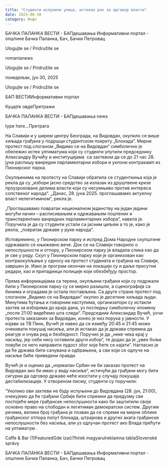 ```yaml
---
title: "Студенти испунили улице, истекао рок за одговор власти"
date: 2025-06-30
category: Инфо
---
```


БАЧКА ПАЛАНКА ВЕСТИ - БАПдешавања Информативни портал - општине Бачка Паланка, Бач, Бачки Петровац

Ulogujte se / Pridružite se

romanianews

Ulogujte se / Pridružite se

понедељак, јун 30, 2025

Ulogujte se / Pridružite se

БАП ВЕСТИИнформативни портал

Куцајте овдеПретражи

БАЧКА ПАЛАНКА ВЕСТИ - БАПдешавања news

type here...Претрага

На Славији и у ширем центру Београда, на Видовдан, окупило се више хиљада грађана у подршци студентском покрету „Блокада“. Мирни протест под слоганом „Видимо се на Видовдан“ симболично је обележио истек ултиматума који су студенти упутили председнику Александру Вучићу и институцијама  са захтевом да се до 21 час 28. јуна распишу ванредни парламентарни избори и уклони контракамп из Пионирског парка.

Окупљенима на протесту на Славији обратила се студенткиња која је рекла да су „избори јасно средство за излазак из друштвене кризе проузроковане делима власти који су несумњиво против интереса сопственог народа“. „Данас, 28. јуна 2025. проглашавамо актуелну власт нелегитимном“, рекла је.


„Проглашавамо повратак националном јединству на један једини могући начин – расписивањем и одржавањем поштених и транспарентних ванредних парламентарних избора“, навела је. Поручила је да су студенти устали са јасним циљем а то је, како је рекла, „повратак државе у руке народа“.


Истовремено, у Пионирском парку и испред Дома Народне скупштине одржавало се књижевно вече. Док се на Славији говорило о непослушности и отпору, у Пионирском парку је владала слика као да је све у реду.
Скуп у Пионирском парку који је организован као контраокупљање у односу на протест студената и грађана на Славији, завршен је. Иако је програм окончан на локацији су и даље присутни редари, као и припадници полиције који обезбеђују простор.


Према информацијама са терена, окупљени грађани који су подржали били у Пионирском парку су се мирно разишли, а сценографија са бинима и оградама је остала постављена.
Са друге стране протест под слоганом „Видимо се на Видовдан“ окупио је десетине хиљада људи. Минутима ћутања и говорним наступима, организатори су истакли захтев за изборима до краја дана, уз последњу симболичну опомену „после 21:00 видећемо шта следи“.
Председник Александар Вучић, уочи протеста заказаних за Видовдан, изнео је низ порука у јавности. У изјави за ТВ Пинк, Вучић је навео да се између 20:45 и 21:45 може очекивати покушај насиља, али је истакао да је држава спремна да реагује и очува ред и безбедност. Поручио је да „неке чека крај у насиљу, јер себи нису оставили други избор“, те додао да је „увек боље повући се него направити лудост због које ћете се кајати“. Нагласио је да ће држава бити сачувана и одбрањена, а сви који се одлуче на насиље биће приведени правди.












Вучић је и оценио да „нормалан Србин не би заказао протест на Видовдан ако би имао у виду насиље“, истичући да грађани могу бити сигурни да одговор државе неће изостати у случају покушаја дестабилизације.
У отвореном писму, студенти су поручили:


“Уколико ови захтеви не буду испуњени до Видовдана (28. јун, 21:00), очекујемо да ће грађани Србије бити спремни да предузму све постојеће мере грађанске непослушности како би заштитили своје основно право на слободан и легитиман демократски систем.
Другим речима, велики број грађана је позван да се спреми на мирне облике грађанског отпора попут блокада, штрајкова и других аката грађанске непослушности без насиља, али уз одлучан протест ако Влада прећути на ултиматум .

Caffe & Bar (1)FeaturedGde izaći?hírek magyarulreklamna tablaSlovenské správy

БАЧКА ПАЛАНКА ВЕСТИ - БАПдешавања Информативни портал - општине Бачка Паланка, Бач, Бачки Петровац
